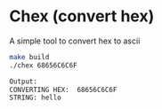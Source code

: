 # Chex (convert hex)
A simple tool to convert hex to ascii

```sh
make build
./chex 68656C6C6F

Output:
CONVERTING HEX:  68656C6C6F
STRING: hello
```
